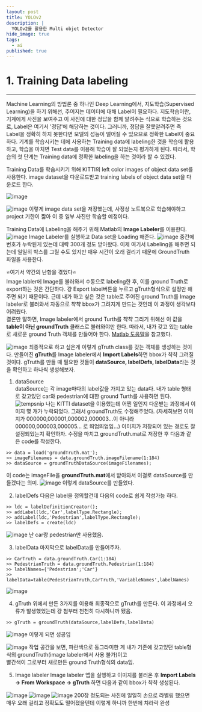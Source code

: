 ```yaml
---
layout: post
title: YOLOv2
description: |
  YOLOv2를 활용한 Multi objet Detector
hide_image: true
tags:
  - ai
published: true
---
```



# 1. Training Data labeling
* * *
Machine Learning의 방법론 중 하나인 Deep Learning에서, 지도학습(Supervised Learning)을 하기 위해선, 주어지는 데이터에 대해 Label이 
필요하다. 지도학습이란, 기계에게 사진을 보여주고 이 사진에 대한 정답을 함께 알려주는 식으로 학습하는 것으로,
Label은 여기서 '정답'에 해당하는 것이다. 그러니까, 정답을 잘못알려주면 즉 Label을 정확히 하지 못한다면 모델의 성능이 떨어질 수 
있으므로 정확한 Label이 중요하다. 기계를 학습시키는 데에 사용하는 Training data에 labeling한 것을 학습에 활용하고, 
학습을 마치면 Test data를 이용해 학습이 잘 되었는지 평가하게 된다. 따라서, 학습의 첫 단계는 Training data에 정확한 labeling을 
하는 것이라 할 수 있겠다.   
   
Training Data를 학습시키기 위해 KITTI의 left color images of object data set를 사용한다. image dataset을 다운로드받고
training labels of object data set을 다운로드 한다.

![image](https://user-images.githubusercontent.com/69246778/129994047-e0e7fda3-5777-4803-b022-f9808f6ae6ef.png)
   
![image](https://user-images.githubusercontent.com/69246778/129994099-0f54164e-7886-42ba-9696-d7462e5bb8df.png)
이렇게 image data set을 저장했는데, 사정상 노트북으로 학습해야하고 project 기한이 짧아 이 중 일부 사진만 학습할 예정이다.
   
Training Data에 Labeling을 해주기 위해 Matlab의 **Image Labeler**를 이용한다.
![image](https://user-images.githubusercontent.com/69246778/129994850-842a8e26-8856-44de-9d29-14fd8018d7e2.png)
Image Labeler를 실행하고 Data set을 Loading 해준다.
![image](https://user-images.githubusercontent.com/69246778/129996008-f59cd6d3-7c86-4d64-a93c-69767e1fbe6d.png)
중간에 번호가 누락된게 있는데 대략 300개 정도 받아왔다. 이제 여기서 Labeling을 해주면 되는데 일일히 박스를 그릴 수도 있지만
매우 시간이 오래 걸리기 때문에 GroundTruth 파일을 사용한다.

⭐여기서 약간의 난항을 겪었다⭐   
Image labler에 Image를 불러와서 수동으로 labeling한 후, 이를 ground Truth로 export하는 것은 간단하다. 걍 Export label버튼을 누르고 gTruth형식으로 설정만 해주면
되기 때문이다. 근데 내가 하고 싶은 것은 table로 주어진 ground Truth를 Image labeler로 불러와서 자동으로 챡챡 bbox가 그려지게 만드는 것인데 이 과정이 생각보다 어려웠다.   
결론만 말하면, Image labeler에서 ground Turth를 챡챡 그리기 위해선 이 값을 **table이 아닌 groundTruth** 클래스로 불러와야만 한다. 따라서, 내가 갖고 있는 table로
새로운 ground Truth 객체를 만들어야 한다. [Matlab 도움말](https://kr.mathworks.com/help/vision/ref/groundtruth.html?s_tid=doc_ta)을 참고했다.
   
![image](https://user-images.githubusercontent.com/69246778/130350038-b7a0c014-5d46-4e8e-9594-6478e64bb8e0.png)
최종적으로 하고 싶은게 이렇게 gTruth class를 갖는 객체를 생성하는 것이다. 만들어진 **gTruth**를 Image labeler에서 **Import Labels**하면 bbox가 챡챡 그려질 것이다.
gTruth를 만들 때 필요한 것들이 **dataSource, labelDefs, labelData**라는 것을 확인하고 하나씩 생성해보자.

1. dataSource   
dataSource는 각 image마다의 label값을 가지고 있는 data다. 내가 table 형태로 갖고있던 car와 pedestrian에 대한 ground Turth를 사용하면 된다.
![tempsnip](https://user-images.githubusercontent.com/69246778/130350265-7f5212fe-d82a-47d0-8ae2-bc16242904aa.png)
나는 KITTI dataset을 이용했는데 어쩐 일인지 다운받는 과정에서 이미지 몇 개가 누락되었다. 그래서 groundTruth도 수정해주었다. 
(자세히보면 이미지가 000000,000001,000002,000003...이 아니라 000000,000003,000005... 로 띄엄띄엄임...)
이미지가 저장되어 있는 경로도 잘 설정되었는지 확인하자. 수정을 마치고 groundTruth.mat로 저장한 후 다음과 같은 code를 작성한다.

```
>> data = load('groundTruth.mat');
>> imageFilenames = data.groundTruth.imageFilename(1:184)
>> dataSource = groundTruthDataSource(imageFilenames);

```
이 code는 imageFile을 **groundTruth.mat**에서 받아와서 이걸로 dataSource를 만들겠다는 의미. 
![image](https://user-images.githubusercontent.com/69246778/130350446-465af634-8906-4584-a9f0-85ed09cb3a3e.png)
이렇게 dataSource를 만들었다.


2. labelDefs
다음은 label을 정의할건데 다음의 code로 쉽게 작성가능 하다.

```
>> ldc = labelDefinitionCreator();
>> addLabel(ldc,'Car',labelType.Rectangle);
>> addLabel(ldc,'Pedestrian',labelType.Rectangle);
>> labelDefs = create(ldc)
```
![image](https://user-images.githubusercontent.com/69246778/130350478-ae369501-e203-43bb-ba84-a735bcb45684.png)
난 car랑 pedestrian만 사용했음.

3. labelData
마지막으로 labelData를 만들어주자.
```
>> CarTruth = data.groundTruth.Car(1:184)
>> PedestrianTruth = data.groundTruth.Pedestrian(1:184)
>> labelNames={'Pedestrian';'Car'}
>> labelData=table(PedestrianTruth,CarTruth,'VariableNames',labelNames)
```
![image](https://user-images.githubusercontent.com/69246778/130350557-04ef16f3-0588-47e6-8711-4c58b58ce81c.png)

4. gTruth
위에서 만든 3가지를 이용해 최종적으로 gTruth를 만든다. 이 과정에서 오류가 발생했었는데 걍 첨부터 천천히 다시하니까 됐음.

```
>> gTruth = groundTruth(dataSource,labelDefs,labelData)
```
![image](https://user-images.githubusercontent.com/69246778/130350622-2d7bdf85-393c-4e19-82d3-9d00c33009ea.png)
이렇게 되면 성공임   
   
![image](https://user-images.githubusercontent.com/69246778/130350639-e89857d3-3e39-40bf-b02c-122a76d48b96.png)
작업 공간을 보면, 파란색으로 동그라미한 게 내가 기존에 갖고있던 table형식의 groundTruth(image labeler에서 사용 불가)이고   
빨간색이 그로부터 새로만든 ground Truth형식의 data임.

5. Image labeler
Image labeler 앱을 실행하고 이미지를 불러온 후 **Import Labels -> From Workspace -> gTruth** 하면 다음과 같이 bbox가 챡챡 생성된다.
   
![image](https://user-images.githubusercontent.com/69246778/130349797-03b894fc-b497-4caf-ac75-843df345fe3c.png)
![image](https://user-images.githubusercontent.com/69246778/130349805-e3f399c7-8992-4066-994e-a7ccf77ec01f.png)
![image](https://user-images.githubusercontent.com/69246778/130350748-e614c600-c7e9-460b-b55d-1b007319097a.png)
200장 정도되는 사진에 일일히 손으로 라벨링 했으면 매우 오래 걸리고 정확도도 떨어졌을텐데 이렇게 하니까 한번에 챠라락 완성
